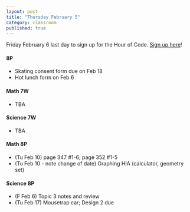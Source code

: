 ```yaml
---
layout: post
title: "Thursday February 5"
category: classroom
published: true
---
```

<div class="alert alert-success" rile="alerta">
Friday February 6 last day to sign up for the Hour of Code. <a href="https://docs.google.com/a/auroraschool.ca/forms/d/1dS5WoD9LH1sabbRglBRNqE_L1E1jTdJs9X9Qc3bfTFk/viewform">Sign up here</a>!
</div>

#### 8P
* Skating consent form due on Feb 18
* Hot lunch form on Feb 6

#### Math 7W
* TBA

#### Science 7W
* TBA

#### Math 8P
* (Tu Feb 10) page 347 #1-6; page 352 #1-5
* (Tu Feb 10 - note change of date) Graphing HIA (calculator, geometry set)

#### Science 8P
* (F Feb 6) Topic 3 notes and review 
* (Tu Feb 17) Mousetrap car; Design 2 due
